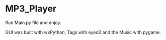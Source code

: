 # MP3_Player

Run Main.py file and enjoy.

GUI was built with wxPython, Tags with eyed3 and the Music with pygame.
